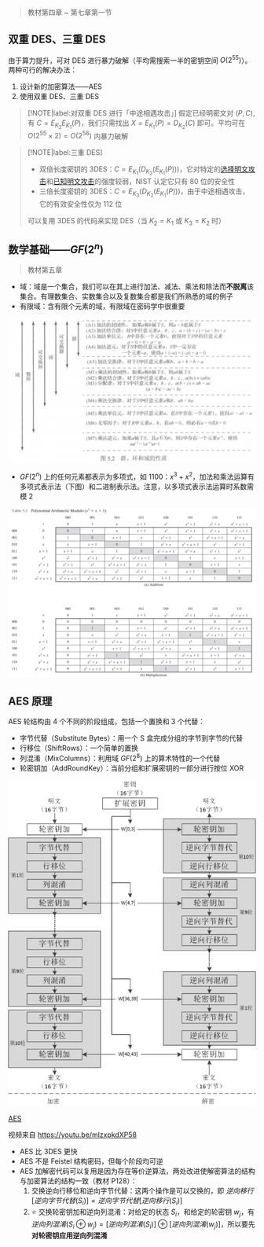 > 教材第四章 ~ 第七章第一节

## 双重 DES、三重 DES

由于算力提升，可对 DES 进行暴力破解（平均需搜索一半的密钥空间 $O(2^{55})$）。两种可行的解决办法：
1. 设计新的加密算法——AES
2. 使用双重 DES、三重 DES


> [!NOTE|label:对双重 DES 进行「中途相遇攻击」]
假定已经明密文对 $(P,C)$, 有 $C=E_{K_2}E_{K_1}(P)$，我们只需找出 $X = E_{K_1}(P) = D_{K_2}(C)$ 即可。平均可在 $O(2^{55} \times 2) = O(2^{56})$ 内暴力破解

> [!NOTE|label:三重 DES]
> - 双倍长度密钥的 3DES：$C = E_{K_1}(D_{K_2}(E_{K_1}(P)))$，它对特定的[选择明文攻击](https://zh.wikipedia.org/wiki/%E9%80%89%E6%8B%A9%E6%98%8E%E6%96%87%E6%94%BB%E5%87%BB)和[已知明文攻击](https://zh.wikipedia.org/wiki/%E5%B7%B2%E7%9F%A5%E6%98%8E%E6%96%87%E6%94%BB%E5%87%BB)的强度较弱，NIST 认定它只有 80 位的安全性
> - 三倍长度密钥的 3DES：$C = E_{K_3}(D_{K_2}(E_{K_1}(P)))$，由于中途相遇攻击，它的有效安全性仅为 112 位
>
> 可以复用 3DES 的代码来实现 DES（当 $K_2 = K_1$ 或 $K_3 = K_2$ 时）

## 数学基础——$GF(2^n)$

> 教材第五章

- 域：域是一个集合，我们可以在其上进行加法、减法、乘法和除法而**不脱离**该集合。有理数集合、实数集合以及复数集合都是我们所熟悉的域的例子
- 有限域：含有限个元素的域，有限域在密码学中很重要

![](_images/summary-aes-1.png ':class=image-70')

- $GF(2^n)$ 上的任何元素都表示为多项式，如 1100：$x^3 + x^2$，加法和乘法运算有多项式表示法（下图）和二进制表示法。注意，以多项式表示法运算时系数需模 2

![](_images/summary-aes-2.png)

## AES 原理

AES 轮结构由 4 个不同的阶段组成，包括一个置换和 3 个代替：
- 字节代替（Substitute Bytes）：用一个 S 盒完成分组的字节到字节的代替
- 行移位（ShiftRows）：一个简单的置换
- 列混淆（MixColumns）：利用域 $GF(2^8)$ 上的算术特性的一个代替
- 轮密钥加（AddRoundKey）：当前分组和扩展密钥的一部分进行按位 XOR

![](_images/summary-aes-3.jpg ':class=image-50')

[AES](aes.mp4 ':include :type=iframe width=100% height=566px')

视频来自 https://youtu.be/mlzxpkdXP58

- AES 比 3DES 更快
- AES 不是 Feistel 结构密码，但每个阶段均可逆
- AES 加解密代码可以复用是因为存在等价逆算法，两处改进使解密算法的结构与加密算法的结构一致（教材 P128）：
  1. 交换逆向行移位和逆向字节代替：这两个操作是可以交换的，即 $逆向移行[逆向字节代替(S_i)] = 逆向字节代替[逆向移行(S_i)]$
  2. ⭐ 交换轮密钥加和逆向列混淆：对给定的状态 $S_i$，和给定的轮密钥 $w_j$，有 $逆向列混淆(S_i \oplus w_j) = [逆向列混淆(S_i)] \oplus [逆向列混淆(w_j)]$，所以要先**对轮密钥应用逆向列混淆**


<!-- 明天（7.6）看

为什么 AES 最后一轮没有列混淆？无法找到等价的解密过程

第一轮之前要轮密钥加？否则第一轮的前三个就没用-->




